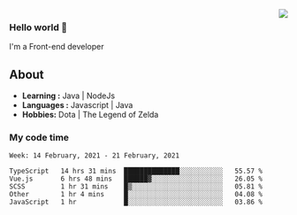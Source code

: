 <img align='right' src="https://github-readme-stats.vercel.app/api?username=jumodada&show_icons=true&theme=vue">

### Hello world 👋

I'm a Front-end developer 
    
## About
-  **Learning :** Java | NodeJs
-  **Languages :** Javascript | Java
-  **Hobbies:** Dota | The Legend of Zelda

### My code time

<!--START_SECTION:waka-->
```text
Week: 14 February, 2021 - 21 February, 2021

TypeScript   14 hrs 31 mins  ██████████████░░░░░░░░░░░   55.57 % 
Vue.js       6 hrs 48 mins   ██████▓░░░░░░░░░░░░░░░░░░   26.05 % 
SCSS         1 hr 31 mins    █▒░░░░░░░░░░░░░░░░░░░░░░░   05.81 % 
Other        1 hr 4 mins     █░░░░░░░░░░░░░░░░░░░░░░░░   04.08 % 
JavaScript   1 hr            █░░░░░░░░░░░░░░░░░░░░░░░░   03.86 % 
```
<!--END_SECTION:waka-->
